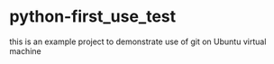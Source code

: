 # python-first_use_test
this is an example project to demonstrate use of git on Ubuntu virtual machine
